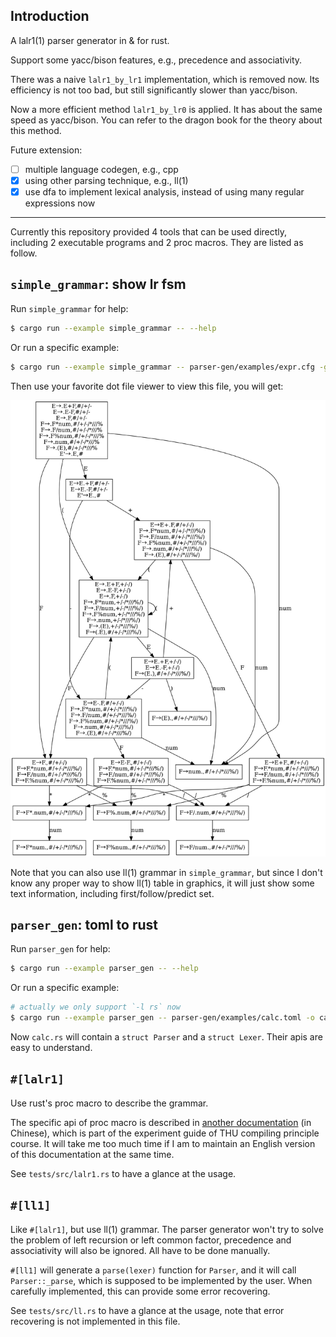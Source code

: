 ## Introduction

A lalr1(1) parser generator in & for rust.

Support some yacc/bison features, e.g., precedence and associativity.

There was a naive `lalr1_by_lr1` implementation, which is removed now. Its efficiency is not too bad, but still significantly slower than yacc/bison.

Now a more efficient method `lalr1_by_lr0` is applied. It has about the same speed as yacc/bison. You can refer to the dragon book for the theory about this method.

Future extension: 

- [ ] multiple language codegen, e.g., cpp
- [x] using other parsing technique, e.g., ll(1)
- [x] use dfa to implement lexical analysis, instead of using many regular expressions now

---

Currently this repository provided 4 tools that can be used directly, including 2 executable programs and 2 proc macros. They are listed as follow.

## `simple_grammar`: show lr fsm

Run `simple_grammar` for help:

```bash
$ cargo run --example simple_grammar -- --help
```

Or run a specific example:

```bash
$ cargo run --example simple_grammar -- parser-gen/examples/expr.cfg -g lalr1 -o expr.dot
```

Then use your favorite dot file viewer to view this file, you will get:

![](parser-gen/examples/expr.png)

Note that you can also use ll(1) grammar in `simple_grammar`, but since I don't know any proper way to show ll(1) table in graphics, it will just show some text information, including first/follow/predict set.

## `parser_gen`: toml to rust

Run `parser_gen` for help:

```bash
$ cargo run --example parser_gen -- --help
```

Or run a specific example:

```bash
# actually we only support `-l rs` now
$ cargo run --example parser_gen -- parser-gen/examples/calc.toml -o calc.rs -l rs
```

Now `calc.rs` will contain a `struct Parser` and a `struct Lexer`. Their apis are easy to understand.

## `#[lalr1]`

Use rust's proc macro to describe the grammar.

The specific api of proc macro is described in [another documentation](https://mashplant.gitbook.io/decaf-doc/pa1a/lalr1-shi-yong-zhi-dao) (in Chinese), which is part of the experiment guide of THU compiling principle course. It will take me too much time if I am to maintain an English version of this documentation at the same time.

See `tests/src/lalr1.rs` to have a glance at the usage.

## `#[ll1]`

Like `#[lalr1]`, but use ll(1) grammar. The parser generator won't try to solve the problem of left recursion or left common factor, precedence and associativity will also be ignored. All have to be done manually. 

`#[ll1]` will generate a `parse(lexer)` function for `Parser`, and it will call `Parser::_parse`, which is supposed to be implemented by the user. When carefully implemented, this can provide some error recovering.

See `tests/src/ll.rs` to have a glance at the usage, note that error recovering is not implemented in this file.
